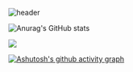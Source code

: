  
![header](https://capsule-render.vercel.app/api?type=waving&color=gradient&height=120&animation=fadeIn&section=footer&text=🚗🚘🚛&fontAlign=70)



![Anurag's GitHub stats](https://github-readme-stats.vercel.app/api?username=sangy227&show_icons=true&theme=radical)

<a href="s">
  <img src="https://github-readme-stats.vercel.app/api/top-langs/?username=sangy227&exclude_repo=sangy227.github.io&layout=compact&theme=radical" />
</a>

[![Ashutosh's github activity graph](https://activity-graph.herokuapp.com/graph?username=sangy227&theme=nord)](https://github.com/ashutosh00710/github-readme-activity-graph)

